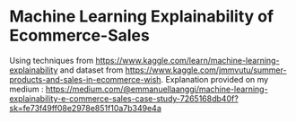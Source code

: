 # Machine Learning Explainability of Ecommerce-Sales
Using techniques from https://www.kaggle.com/learn/machine-learning-explainability and dataset from https://www.kaggle.com/jmmvutu/summer-products-and-sales-in-ecommerce-wish. Explanation provided on my medium : https://medium.com/@emmanuellaanggi/machine-learning-explainability-e-commerce-sales-case-study-7265168db40f?sk=fe73f49ff08e2978e851f10a7b349e4a
